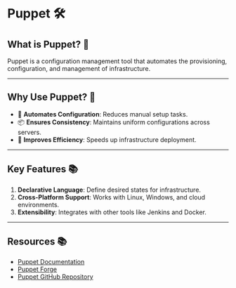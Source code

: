 # Puppet 🛠️

## What is Puppet? 🤔
Puppet is a configuration management tool that automates the provisioning, configuration, and management of infrastructure.

---

## Why Use Puppet? 🌟
- 🔄 **Automates Configuration**: Reduces manual setup tasks.
- 📦 **Ensures Consistency**: Maintains uniform configurations across servers.
- 🚀 **Improves Efficiency**: Speeds up infrastructure deployment.

---

## Key Features 📚
1. **Declarative Language**: Define desired states for infrastructure.
2. **Cross-Platform Support**: Works with Linux, Windows, and cloud environments.
3. **Extensibility**: Integrates with other tools like Jenkins and Docker.

---

## Resources 📚
- [Puppet Documentation](https://www.puppet.com/docs/)
- [Puppet Forge](https://forge.puppet.com/)
- [Puppet GitHub Repository](https://github.com/puppetlabs)